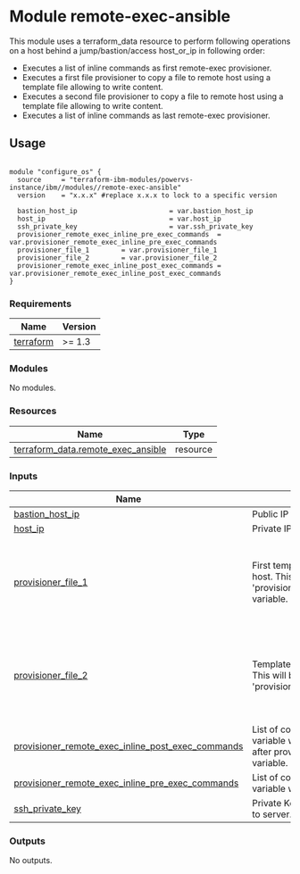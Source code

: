 # Module remote-exec-ansible

This module uses a terraform_data resource to perform following operations on a host behind a jump/bastion/access host_or_ip in following order:

- Executes a list of inline commands as first remote-exec provisioner.
- Executes a first file provisioner to copy a file to remote host using a template file allowing to write content.
- Executes a second file provisioner to copy a file to remote host using a template file allowing to write content.
- Executes a list of inline commands as last remote-exec provisioner.

## Usage
```hcl

module "configure_os" {
  source     = "terraform-ibm-modules/powervs-instance/ibm//modules//remote-exec-ansible"
  version    = "x.x.x" #replace x.x.x to lock to a specific version

  bastion_host_ip                       = var.bastion_host_ip
  host_ip                               = var.host_ip
  ssh_private_key                       = var.ssh_private_key
  provisioner_remote_exec_inline_pre_exec_commands  = var.provisioner_remote_exec_inline_pre_exec_commands
  provisioner_file_1        = var.provisioner_file_1
  provisioner_file_2        = var.provisioner_file_2
  provisioner_remote_exec_inline_post_exec_commands = var.provisioner_remote_exec_inline_post_exec_commands
}
```

<!-- BEGINNING OF PRE-COMMIT-TERRAFORM DOCS HOOK -->
### Requirements

| Name | Version |
|------|---------|
| <a name="requirement_terraform"></a> [terraform](#requirement\_terraform) | >= 1.3 |

### Modules

No modules.

### Resources

| Name | Type |
|------|------|
| [terraform_data.remote_exec_ansible](https://registry.terraform.io/providers/hashicorp/terraform/latest/docs/resources/data) | resource |

### Inputs

| Name | Description | Type | Default | Required |
|------|-------------|------|---------|:--------:|
| <a name="input_bastion_host_ip"></a> [bastion\_host\_ip](#input\_bastion\_host\_ip) | Public IP of bastion host. | `string` | n/a | yes |
| <a name="input_host_ip"></a> [host\_ip](#input\_host\_ip) | Private IP of instance reachable from the bastion host. | `string` | n/a | yes |
| <a name="input_provisioner_file_1"></a> [provisioner\_file\_1](#input\_provisioner\_file\_1) | First template file to be copied from local to remote host. This will be executed after contents of 'provisioner\_remote\_exec\_inline\_pre\_exec\_commands' variable. | <pre>object(<br>    {<br>      template_content          = map(any)<br>      source_template_file_path = string<br>      destination_file_path     = string<br>    }<br>  )</pre> | n/a | yes |
| <a name="input_provisioner_file_2"></a> [provisioner\_file\_2](#input\_provisioner\_file\_2) | Template file to be copied from local to remote host. This will be executed after contents of 'provisioner\_file\_1' variable. | <pre>object(<br>    {<br>      template_content          = map(any)<br>      source_template_file_path = string<br>      destination_file_path     = string<br>    }<br>  )</pre> | n/a | yes |
| <a name="input_provisioner_remote_exec_inline_post_exec_commands"></a> [provisioner\_remote\_exec\_inline\_post\_exec\_commands](#input\_provisioner\_remote\_exec\_inline\_post\_exec\_commands) | List of commands to be executed on target host. This variable will be executed last. This will be executed after provisioning of template file 'provisioner\_file\_2' variable. | `list(any)` | n/a | yes |
| <a name="input_provisioner_remote_exec_inline_pre_exec_commands"></a> [provisioner\_remote\_exec\_inline\_pre\_exec\_commands](#input\_provisioner\_remote\_exec\_inline\_pre\_exec\_commands) | List of commands to be executed on target host. This variable will be executed first. | `list(any)` | n/a | yes |
| <a name="input_ssh_private_key"></a> [ssh\_private\_key](#input\_ssh\_private\_key) | Private Key to configure Instance, will not be uploaded to server. | `string` | n/a | yes |

### Outputs

No outputs.
<!-- END OF PRE-COMMIT-TERRAFORM DOCS HOOK -->
